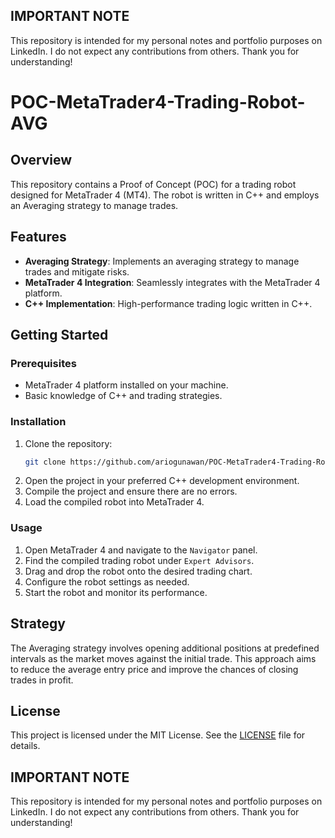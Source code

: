 ## IMPORTANT NOTE
This repository is intended for my personal notes and portfolio purposes on LinkedIn. I do not expect any contributions from others. Thank you for understanding!

# POC-MetaTrader4-Trading-Robot-AVG

## Overview
This repository contains a Proof of Concept (POC) for a trading robot designed for MetaTrader 4 (MT4). The robot is written in C++ and employs an Averaging strategy to manage trades.

## Features
- **Averaging Strategy**: Implements an averaging strategy to manage trades and mitigate risks.
- **MetaTrader 4 Integration**: Seamlessly integrates with the MetaTrader 4 platform.
- **C++ Implementation**: High-performance trading logic written in C++.

## Getting Started

### Prerequisites
- MetaTrader 4 platform installed on your machine.
- Basic knowledge of C++ and trading strategies.

### Installation
1. Clone the repository:
    ```bash
    git clone https://github.com/ariogunawan/POC-MetaTrader4-Trading-Robot-AVG.git
    ```
2. Open the project in your preferred C++ development environment.
3. Compile the project and ensure there are no errors.
4. Load the compiled robot into MetaTrader 4.

### Usage
1. Open MetaTrader 4 and navigate to the `Navigator` panel.
2. Find the compiled trading robot under `Expert Advisors`.
3. Drag and drop the robot onto the desired trading chart.
4. Configure the robot settings as needed.
5. Start the robot and monitor its performance.

## Strategy
The Averaging strategy involves opening additional positions at predefined intervals as the market moves against the initial trade. This approach aims to reduce the average entry price and improve the chances of closing trades in profit.

## License
This project is licensed under the MIT License. See the [LICENSE](LICENSE) file for details.

## IMPORTANT NOTE
This repository is intended for my personal notes and portfolio purposes on LinkedIn. I do not expect any contributions from others. Thank you for understanding!
